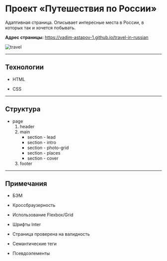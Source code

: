 # Проект «Путешествия по России»

Адаптивная страница. Описывает интересные места в России, в которых так и хочется побывать.

**Адрес страницы:** https://vadim-astapov-1.github.io/travel-in-russian

![travel](https://user-images.githubusercontent.com/86553552/188837418-6c9abd05-4efa-4f88-94b5-72044e745326.png)

----


## Технологии

- HTML

- CSS

----

## Структура

* page
    1. header
    2. main
        - section - lead
        - section - intro
        - section - photo-grid
        - section - places
        - section - cover
    3. footer

----

## Примечания

- БЭМ

- Кроссбраузерность

- Использование Flexbox/Grid

- Шрифты Inter

- Страница проверена на валидность

- Семантические теги

- Псевдоэлементы

